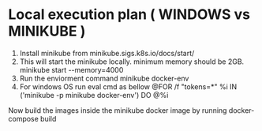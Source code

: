 # Local execution plan ( WINDOWS vs MINIKUBE )

1) Install minikube from minikube.sigs.k8s.io/docs/start/
2) This will start the minikube locally. minimum memory should be 2GB.
    minikube start --memory=4000 
3) Run the enviorment command
    minikube docker-env
4) For windows OS run eval cmd as bellow 
    @FOR /f "tokens=*" %i IN ('minikube -p minikube docker-env') DO @%i


Now build the images inside the minikube docker image by running docker-compose build
